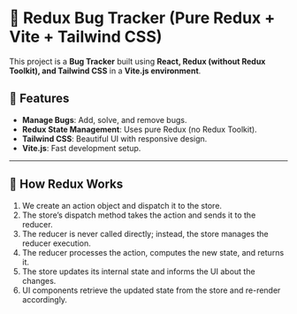 # 🐞 Redux Bug Tracker (Pure Redux + Vite + Tailwind CSS)

This project is a **Bug Tracker** built using **React, Redux (without Redux Toolkit), and Tailwind CSS** in a **Vite.js environment**.

## 🚀 Features
- **Manage Bugs**: Add, solve, and remove bugs.
- **Redux State Management**: Uses pure Redux (no Redux Toolkit).
- **Tailwind CSS**: Beautiful UI with responsive design.
- **Vite.js**: Fast development setup.

---

## 🔄 How Redux Works

1. We create an action object and dispatch it to the store.
2. The store’s dispatch method takes the action and sends it to the reducer.
3. The reducer is never called directly; instead, the store manages the reducer execution.
4. The reducer processes the action, computes the new state, and returns it.
5. The store updates its internal state and informs the UI about the changes.
6. UI components retrieve the updated state from the store and re-render accordingly.
